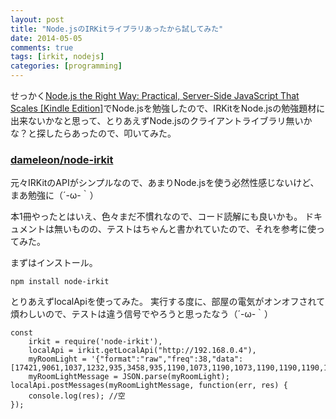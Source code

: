 ```yaml
---
layout: post
title: "Node.jsのIRKitライブラリあったから試してみた"
date: 2014-05-05
comments: true
tags: [irkit, nodejs]
categories: [programming]
---
```



せっかく[Node.js the Right Way: Practical, Server-Side JavaScript That Scales [Kindle Edition]](http://www.amazon.com/gp/product/B00HSO6YD8/ref=as_li_tl?ie=UTF8&camp=1789&creative=390957&creativeASIN=B00HSO6YD8&linkCode=as2&tag=mono0926-20&linkId=SIVQ46LXCW3PK3IO)でNode.jsを勉強したので、IRKitをNode.jsの勉強題材に出来ないかなと思って、とりあえずNode.jsのクライアントライブラリ無いかな？と探したらあったので、叩いてみた。

### [dameleon/node-irkit](https://github.com/dameleon/node-irkit)


元々IRKitのAPIがシンプルなので、あまりNode.jsを使う必然性感じないけど、まあ勉強に（´-ω-｀）

本1冊やったとはいえ、色々まだ不慣れなので、コード読解にも良いかも。
ドキュメントは無いものの、テストはちゃんと書かれていたので、それを参考に使ってみた。


まずはインストール。

```
npm install node-irkit
```

とりあえずlocalApiを使ってみた。
実行する度に、部屋の電気がオンオフされて煩わしいので、テストは違う信号でやろうと思ったなう（´-ω-｀）

```
const
    irkit = require('node-irkit'),
    localApi = irkit.getLocalApi("http://192.168.0.4"),
    myRoomLight = '{"format":"raw","freq":38,"data":[17421,9061,1037,1232,935,3458,935,1190,1073,1190,1073,1190,1190,1190,1073,1190,935,3458,1037,3341,1037,1190,935,3458,1002,3458,1002,1111,1111,3341,968,3458,968,1150,1150,3458,1037,3341,1037,1275,1002,3458,1002,1190,1037,3341,1037,1150,1150,3341,1037,1190,935,1275,935,3458,1037,1190,1002,3458,1037,1232,935,3458,1111,1111,1111]}',
    myRoomLightMessage = JSON.parse(myRoomLight);
localApi.postMessages(myRoomLightMessage, function(err, res) {
    console.log(res); //空
});
```
